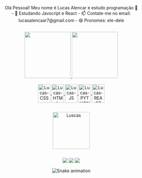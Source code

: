 <div align="center">
Olá Pessoal! Meu nome é Lucas Alencar e estudo programação 👋
</div>

<div align="center">
- 🌱 Estudando Javscript e React
- 📫 Contate-me no email: lucasalencaar7@gmail.com
- 😄 Pronomes: ele-dele
</div>

##

<div style="display: center" align="center">
  <a href="https://github.com/Lusquinhasoa">
    <img height="150em" src="https://github-readme-stats.vercel.app/api?username=alencar-lucas&show_icons=true&theme=dracula&include_all_commits=false&count_private=true"/>
    <img height="150em" src="https://github-readme-stats.vercel.app/api/top-langs/?username=alencar-lucas&layout=compact&langs_count=16&theme=dracula"/>
</div>
  
  
  <div style="display: inline_block" align="center"><br>
  <img align="center" alt="Lucas-CSS" width="40" height="60" src="https://cdn.jsdelivr.net/gh/devicons/devicon/icons/css3/css3-original-wordmark.svg" />        
  <img align="center" alt="Lucas-HTML" width="40" height="60" src="https://cdn.jsdelivr.net/gh/devicons/devicon/icons/html5/html5-original-wordmark.svg" />
  <img align="center" alt="Lucas-JS" width="40" height="60" src="https://cdn.jsdelivr.net/gh/devicons/devicon/icons/javascript/javascript-original.svg" />
  <img align="center" alt="Lucas-PYTHON" width="40" height="60" src="https://cdn.jsdelivr.net/gh/devicons/devicon/icons/python/python-original-wordmark.svg" />
  <img align="center" alt="Lucas-REACT" width="40" height="60" src="https://cdn.jsdelivr.net/gh/devicons/devicon/icons/react/react-original-wordmark.svg" />
  </div>
  
  ##
  
  <div align="center">
    <img alt=Luscas width="120" height="120" src="https://picrew.me/shareImg/org/202205/683306_cikT7Pps.png"
  </div>
                                                                                                                         
   ##
                                                                                                                         
  <div align="center">
    <a href="https://instagram.com/lucassalencarl" target="_blank"><img src="https://img.shields.io/badge/Instagram-E4405F?style=for-the-badge&logo=instagram&logoColor=white" target="_blank"></a>
    <a href="mailto:lucasalencaar7@gmail.com"><img src="https://img.shields.io/badge/Gmail-D14836?style=for-the-badge&logo=gmail&logoColor=white" target="_blank"></a>
    <a href="https://www.linkedin.com/in/lucasalencar2/" target="_blank"><img src="https://img.shields.io/badge/LinkedIn-0077B5?style=for-the-badge&logo=linkedin&logoColor=white" target="_blank"></a>
    <div>
    
      
<div align="center">
  
  ![Snake animation](https://github.com/alencar-lucas/alencar-lucas/blob/output/github-contribution-grid-snake.svg)
  
</div>
